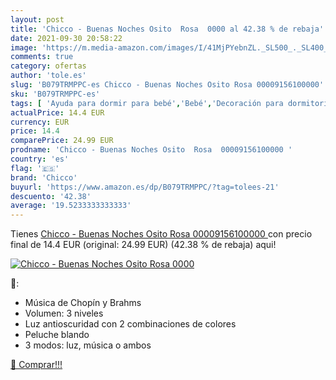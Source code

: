 ```yaml
---
layout: post
title: 'Chicco - Buenas Noches Osito  Rosa  0000 al 42.38 % de rebaja'
date: 2021-09-30 20:58:22
image: 'https://m.media-amazon.com/images/I/41MjPYebnZL._SL500_._SL400_.jpg'
comments: true
category: ofertas
author: 'tole.es'
slug: 'B079TRMPPC-es Chicco - Buenas Noches Osito Rosa 00009156100000'
sku: 'B079TRMPPC-es'
tags: [ 'Ayuda para dormir para bebé','Bebé','Decoración para dormitorio de bebé','Dormitorio','Juguetes','Juguetes para Bebés y primera infancia','Juguetes para bebés','Juguetes y juegos','chicco', ]
actualPrice: 14.4 EUR
currency: EUR
price: 14.4
comparePrice: 24.99 EUR
prodname: 'Chicco - Buenas Noches Osito  Rosa  00009156100000 '
country: 'es'
flag: '🇪🇸'
brand: 'Chicco'
buyurl: 'https://www.amazon.es/dp/B079TRMPPC/?tag=tolees-21'
descuento: '42.38'
average: '19.5233333333333'
---
```


Tienes [Chicco - Buenas Noches Osito  Rosa  00009156100000 ](https://www.amazon.es/dp/B079TRMPPC/?tag=tolees-21) con precio final de  14.4 EUR (original: 24.99 EUR) (42.38 %  de rebaja) aqui!

[![Chicco - Buenas Noches Osito  Rosa  0000](https://m.media-amazon.com/images/I/41MjPYebnZL._SL500_._SL400_.jpg)](https://www.amazon.es/dp/B079TRMPPC/?tag=tolees-21)

🔎:

- Música de Chopín y Brahms
- Volumen: 3 niveles
- Luz antioscuridad con 2 combinaciones de colores
- Peluche blando
- 3 modos: luz, música o ambos

[🛒 Comprar!!!](https://www.amazon.es/dp/B079TRMPPC/?tag=tolees-21)
